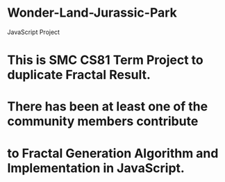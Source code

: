 # Wonder-Land-Jurassic-Park
JavaScript Project
# This is SMC CS81 Term Project to duplicate Fractal Result.
# There has been at least one of the community members contribute
# to Fractal Generation Algorithm and Implementation in JavaScript.
